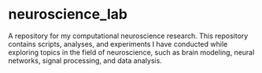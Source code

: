 # neuroscience_lab
A repository for my computational neuroscience research. This repository contains scripts, analyses, and experiments I have conducted while exploring topics in the field of neuroscience, such as brain modeling, neural networks, signal processing, and data analysis.

